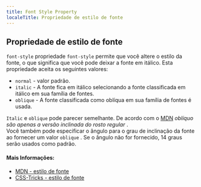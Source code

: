 ```yaml
---
title: Font Style Property
localeTitle: Propriedade de estilo de fonte
---
```

## Propriedade de estilo de fonte

`font-style` propriedade `font-style` permite que você altere o estilo da fonte, o que significa que você pode deixar a fonte em itálico. Esta propriedade aceita os seguintes valores:

*   `normal` - valor padrão.
*   `italic` - A fonte fica em itálico selecionando a fonte classificada em itálico em sua família de fontes.
*   `oblique` - A fonte classificada como oblíqua em sua família de fontes é usada.

`Italic` e `oblique` pode parecer semelhante. De acordo com o [MDN](https://developer.mozilla.org/en-US/) _oblíquo são apenas a versão inclinada do rosto regular_ .  
Você também pode especificar o ângulo para o grau de inclinação da fonte ao fornecer um valor `oblique` . Se o ângulo não for fornecido, 14 graus serão usados ​​como padrão.

#### Mais Informações:

*   [MDN - estilo de fonte](https://developer.mozilla.org/en-US/docs/Web/CSS/font-style)
*   [CSS-Tricks - estilo de fonte](https://css-tricks.com/almanac/properties/f/font-style/)